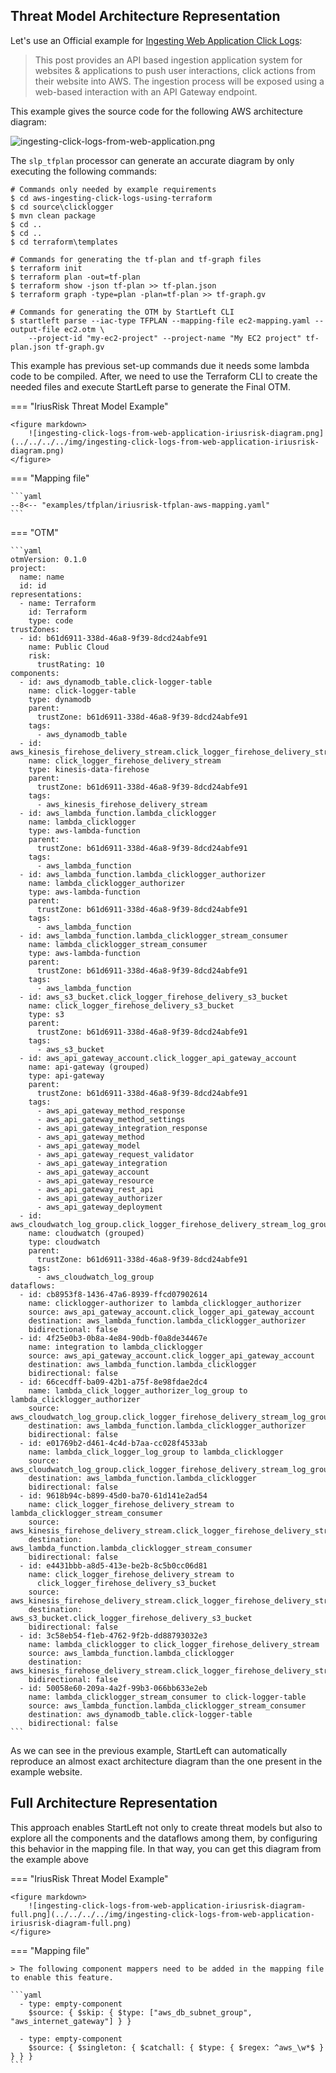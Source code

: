 ## Threat Model Architecture Representation

Let's use an Official example for 
<a href="https://github.com/aws-samples/aws-ingesting-click-logs-using-terraform" target="_blank">
Ingesting Web Application Click Logs</a>:

> This post provides an API based ingestion application system for websites & applications to push user interactions, 
> click actions from their website into AWS. The ingestion process will be exposed using a web-based interaction with an API Gateway endpoint.

This example gives the source code for the following AWS architecture diagram:

![ingesting-click-logs-from-web-application.png](../../../../img/ingesting-click-logs-from-web-application.png)

The `slp_tfplan` processor can generate an accurate diagram by only executing the following commands:
```shell
# Commands only needed by example requirements 
$ cd aws-ingesting-click-logs-using-terraform
$ cd source\clicklogger
$ mvn clean package
$ cd ..
$ cd ..
$ cd terraform\templates

# Commands for generating the tf-plan and tf-graph files
$ terraform init
$ terraform plan -out=tf-plan
$ terraform show -json tf-plan >> tf-plan.json
$ terraform graph -type=plan -plan=tf-plan >> tf-graph.gv

# Commands for generating the OTM by StartLeft CLI
$ startleft parse --iac-type TFPLAN --mapping-file ec2-mapping.yaml --output-file ec2.otm \
	--project-id "my-ec2-project" --project-name "My EC2 project" tf-plan.json tf-graph.gv
```

This example has previous set-up commands due it needs some lambda code to be compiled.
After, we need to use the Terraform CLI to create the needed files and execute StartLeft parse to generate the
Final OTM.

=== "IriusRisk Threat Model Example"

    <figure markdown>
        ![ingesting-click-logs-from-web-application-iriusrisk-diagram.png](../../../../img/ingesting-click-logs-from-web-application-iriusrisk-diagram.png)
    </figure>

=== "Mapping file"

    ```yaml
    --8<-- "examples/tfplan/iriusrisk-tfplan-aws-mapping.yaml"
    ```
=== "OTM"

    ```yaml
    otmVersion: 0.1.0
    project:
      name: name
      id: id
    representations:
      - name: Terraform
        id: Terraform
        type: code
    trustZones:
      - id: b61d6911-338d-46a8-9f39-8dcd24abfe91
        name: Public Cloud
        risk:
          trustRating: 10
    components:
      - id: aws_dynamodb_table.click-logger-table
        name: click-logger-table
        type: dynamodb
        parent:
          trustZone: b61d6911-338d-46a8-9f39-8dcd24abfe91
        tags:
          - aws_dynamodb_table
      - id: aws_kinesis_firehose_delivery_stream.click_logger_firehose_delivery_stream
        name: click_logger_firehose_delivery_stream
        type: kinesis-data-firehose
        parent:
          trustZone: b61d6911-338d-46a8-9f39-8dcd24abfe91
        tags:
          - aws_kinesis_firehose_delivery_stream
      - id: aws_lambda_function.lambda_clicklogger
        name: lambda_clicklogger
        type: aws-lambda-function
        parent:
          trustZone: b61d6911-338d-46a8-9f39-8dcd24abfe91
        tags:
          - aws_lambda_function
      - id: aws_lambda_function.lambda_clicklogger_authorizer
        name: lambda_clicklogger_authorizer
        type: aws-lambda-function
        parent:
          trustZone: b61d6911-338d-46a8-9f39-8dcd24abfe91
        tags:
          - aws_lambda_function
      - id: aws_lambda_function.lambda_clicklogger_stream_consumer
        name: lambda_clicklogger_stream_consumer
        type: aws-lambda-function
        parent:
          trustZone: b61d6911-338d-46a8-9f39-8dcd24abfe91
        tags:
          - aws_lambda_function
      - id: aws_s3_bucket.click_logger_firehose_delivery_s3_bucket
        name: click_logger_firehose_delivery_s3_bucket
        type: s3
        parent:
          trustZone: b61d6911-338d-46a8-9f39-8dcd24abfe91
        tags:
          - aws_s3_bucket
      - id: aws_api_gateway_account.click_logger_api_gateway_account
        name: api-gateway (grouped)
        type: api-gateway
        parent:
          trustZone: b61d6911-338d-46a8-9f39-8dcd24abfe91
        tags:
          - aws_api_gateway_method_response
          - aws_api_gateway_method_settings
          - aws_api_gateway_integration_response
          - aws_api_gateway_method
          - aws_api_gateway_model
          - aws_api_gateway_request_validator
          - aws_api_gateway_integration
          - aws_api_gateway_account
          - aws_api_gateway_resource
          - aws_api_gateway_rest_api
          - aws_api_gateway_authorizer
          - aws_api_gateway_deployment
      - id: aws_cloudwatch_log_group.click_logger_firehose_delivery_stream_log_group
        name: cloudwatch (grouped)
        type: cloudwatch
        parent:
          trustZone: b61d6911-338d-46a8-9f39-8dcd24abfe91
        tags:
          - aws_cloudwatch_log_group
    dataflows:
      - id: cb8953f8-1436-47a6-8939-ffcd07902614
        name: clicklogger-authorizer to lambda_clicklogger_authorizer
        source: aws_api_gateway_account.click_logger_api_gateway_account
        destination: aws_lambda_function.lambda_clicklogger_authorizer
        bidirectional: false
      - id: 4f25e0b3-0b8a-4e84-90db-f0a8de34467e
        name: integration to lambda_clicklogger
        source: aws_api_gateway_account.click_logger_api_gateway_account
        destination: aws_lambda_function.lambda_clicklogger
        bidirectional: false
      - id: 66cecdff-ba09-42b1-a75f-8e98fdae2dc4
        name: lambda_click_logger_authorizer_log_group to lambda_clicklogger_authorizer
        source: aws_cloudwatch_log_group.click_logger_firehose_delivery_stream_log_group
        destination: aws_lambda_function.lambda_clicklogger_authorizer
        bidirectional: false
      - id: e01769b2-d461-4c4d-b7aa-cc028f4533ab
        name: lambda_click_logger_log_group to lambda_clicklogger
        source: aws_cloudwatch_log_group.click_logger_firehose_delivery_stream_log_group
        destination: aws_lambda_function.lambda_clicklogger
        bidirectional: false
      - id: 9618b94c-b899-45d0-ba70-61d141e2ad54
        name: click_logger_firehose_delivery_stream to lambda_clicklogger_stream_consumer
        source: aws_kinesis_firehose_delivery_stream.click_logger_firehose_delivery_stream
        destination: aws_lambda_function.lambda_clicklogger_stream_consumer
        bidirectional: false
      - id: e4431bbb-a8d5-413e-be2b-8c5b0cc06d81
        name: click_logger_firehose_delivery_stream to
          click_logger_firehose_delivery_s3_bucket
        source: aws_kinesis_firehose_delivery_stream.click_logger_firehose_delivery_stream
        destination: aws_s3_bucket.click_logger_firehose_delivery_s3_bucket
        bidirectional: false
      - id: 3c58eb54-f1eb-4762-9f2b-dd88793032e3
        name: lambda_clicklogger to click_logger_firehose_delivery_stream
        source: aws_lambda_function.lambda_clicklogger
        destination: aws_kinesis_firehose_delivery_stream.click_logger_firehose_delivery_stream
        bidirectional: false
      - id: 50058e60-209a-4a2f-99b3-066bb633e2eb
        name: lambda_clicklogger_stream_consumer to click-logger-table
        source: aws_lambda_function.lambda_clicklogger_stream_consumer
        destination: aws_dynamodb_table.click-logger-table
        bidirectional: false
    ```

As we can see in the previous example, StartLeft can automatically reproduce an almost exact architecture diagram than the one present in the example website.

## Full Architecture Representation
This approach enables StartLeft not only to create threat models but also to explore all the components and the dataflows among them, 
by configuring this behavior in the mapping file. In that way, you can get this diagram from the example above

=== "IriusRisk Threat Model Example"

    <figure markdown>
        ![ingesting-click-logs-from-web-application-iriusrisk-diagram-full.png](../../../../img/ingesting-click-logs-from-web-application-iriusrisk-diagram-full.png)
    </figure>

=== "Mapping file"
    
    > The following component mappers need to be added in the mapping file to enable this feature. 

    ```yaml
      - type: empty-component
        $source: { $skip: { $type: ["aws_db_subnet_group", "aws_internet_gateway"] } }
    
      - type: empty-component
        $source: { $singleton: { $catchall: { $type: { $regex: ^aws_\w*$ } } } }
    ```